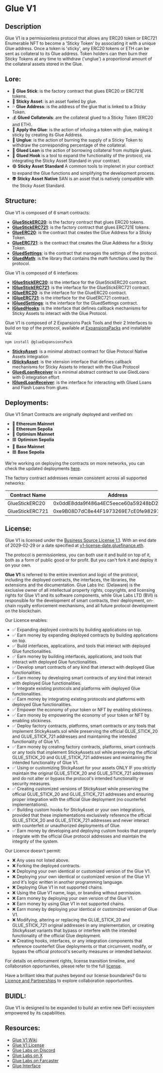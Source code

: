 # Glue V1

## Description

Glue V1 is a permissionless protocol that allows any ERC20 token or ERC721 Enumerable NFT to become a 'Sticky Token' by associating it with a unique Glue address. Once a token is 'sticky', any ERC20 tokens or ETH can be sent as collateral to its Glue address. Token holders can then burn their Sticky Tokens at any time to withdraw ('unglue') a proportional amount of the collateral assets stored in the Glue.


## Lore:

- 🧴 **Glue Stick**: is the factory contract that glues ERC20 or ERC721E tokens.
- 🍥 **Sticky Asset**: is an asset fueled by glue.
- 💦 **Glue Address**: is the address of the glue that is linked to a Sticky Token.
- 💰 **Glued Collaterals**: are the collateral glued to a Sticky Token (ERC20 and ETH).
- 🔄 **Apply the Glue**: is the action of infusing a token with glue, making it sticky by creating its Glue Address.
- 🔄 **Unglue**: is the action of burning the supply of a Sticky Token to withdraw the corresponding percentage of the collateral.
- 💸 **Glued Loan** is the action of borrowing collateral from multiple glues.
- 🦾 **Glued Hook** is a tool to expand the functionality of the protocol, via integrating the Sticky Asset Standard in your contract.
- 🟢 **Sticky Asset Standard** A common tools to implenet in your contract to expand the Glue functions and simplifying the development process.
- 👽 **Sticky Asset Native** SAN is an asset that is natively compatible with the Sticky Asset Standard.

## Structure:

Glue V1 is composed of 6 smart contracts:

- [**GlueStickERC20**](https://github.com/glue-finance/glue/blob/main/contracts/GlueERC20.sol): is the factory contract that glues ERC20 tokens.
- [**GlueStickERC721**](https://github.com/glue-finance/glue/blob/main/contracts/GlueERC721.sol): is the factory contract that glues ERC721E tokens.
- [**GlueERC20**](https://github.com/glue-finance/glue/blob/main/contracts/GlueERC20.sol): is the contract that creates the Glue Address for a Sticky Token.
- [**GlueERC721**](https://github.com/glue-finance/glue/blob/main/contracts/GlueERC721.sol): is the contract that creates the Glue Address for a Sticky Token.
- [**GluedSettings**](https://github.com/glue-finance/glue/blob/main/contracts/GluedSettings.sol): is the contract that manages the settings of the protocol.
- [**GluedMath**](https://github.com/glue-finance/glue/blob/main/contracts/libraries/GluedMath.sol): is the library that contains the math functions used by the protocol.

Glue V1 is composed of 6 interfaces:

- [**IGlueStickERC20**](https://github.com/glue-finance/glue/blob/main/contracts/interfaces/IGlueERC20.sol): is the interface for the GlueStickERC20 contract.
- [**IGlueStickERC721**](https://github.com/glue-finance/glue/blob/main/contracts/interfaces/IGlueERC721.sol): is the interface for the GlueStickERC721 contract.
- [**IGlueERC20**](https://github.com/glue-finance/glue/blob/main/contracts/interfaces/IGlueERC20.sol): is the interface for the GlueERC20 contract.
- [**IGlueERC721**](https://github.com/glue-finance/glue/blob/main/contracts/interfaces/IGlueERC721.sol): is the interface for the GlueERC721 contract.
- [**IGluedSettings**](https://github.com/glue-finance/glue/blob/main/contracts/interfaces/IGluedSettings.sol): is the interface for the GluedSettings contract.
- [**IGluedHooks**](https://github.com/glue-finance/glue/blob/main/contracts/interfaces/IGluedHooks.sol): is the interface that defines callback mechanisms for Sticky Assets to interact with the Glue Protocol.

Glue V1 is composed of 2 Expansions Pack Tools and their 2 Interfaces to build on top of the protocol, available at [ExpansionsPacks](https://github.com/glue-finance/glue-ExpansionsPack/tree/main)
and installable via:

```bash
npm install @glueExpansionsPack
```

- [**StickyAsset**](https://github.com/glue-finance/glue-ExpansionsPack/blob/main/contracts/base/StickyAsset.sol): is a minimal abstract contract for Glue Protocol Native Assets integration
- [**IStickyAsset**](https://github.com/glue-finance/glue-ExpansionsPack/blob/main/contracts/interfaces/IStickyAsset.sol): is the xtension interface that defines callback mechanisms for Sticky Assets to interact with the Glue Protocol
- [**GluedLoanReceiver**](https://github.com/glue-finance/glue-ExpansionsPack/blob/main/contracts/base/GluedLoanReceiver.sol)  is a minimal abstract contract to use GledLoans with 0 integration effort
- [**IGluedLoanReceiver**](https://github.com/glue-finance/glue-ExpansionsPack/blob/main/contracts/interfaces/IGluedLoanReceiver.sol): is the interface for interacting with Glued Loans and Flash Loans from glues.

## Deployments:

Glue V1 Smart Contracts are originally deployed and verified on:

- 🔷 **Ethereum Mainnet**
- 🔹 **Ethereum Sepolia**
- 🔴 **Optimism Mainnet**
- 🟥 **Optimism Sepolia**
- 🔵 **Base Mainnet**
- 🟦 **Base Sepolia**

We're working on deploying the contracts on more networks, you can check the updated deployments [here](https://todo.com).

The factory contract addresses remain consistent across all supported networks:

| Contract Name      | Address |
|--------------------|---------|
| GlueStickERC20     | 0x0ddE8dda9f486a4EC5eece60a59248bD28144dFf |
| GlueStickERC721    | 0xe9B08D7dC8e44F1973269E7cE0fe98297668C257 |

## License:

Glue V1 is licensed under the [Business Source License 1.1](https://github.com/glue-finance/glue/blob/main/LICENCE.txt). With an end date of 2029-02-29 or a date specified at [v1-license-date.gluefinance.eth](https://v1-license-date.gluefinance.eth).

The protocol is permissionless, you can both use it and build on top of it, both as a form of public good or for profit. But you can't fork it and deploy it on your own.

**Glue V1** is referred to the entire invention and logic of the protocol, including the deployed contracts, the interfaces, the libraries, the extensions and the documentation. Glue Labs Inc. (Delaware) is the exclusive owner of all intellectual property rights, copyrights, and licensing rights for Glue V1 and its software components, while Glue Labs LTD (BVI) is responsible for the development of smart contracts, their deployment, on-chain royalty enforcement mechanisms, and all future protocol development on the blockchain.

Our Licence enables:

- ✅ Expanding deployed contracts by building applications on top.
- ✅ Earn money by expanding deployed contracts by building applications on top.
- ✅ Build interfaces, applications, and tools that interact with deployed Glue functionalities.
- ✅ Earn money by building interfaces, applications, and tools that interact with deployed Glue functionalities.
- ✅ Develop smart contracts of any kind that interact with deployed Glue functionalities.
- ✅ Earn money by developing smart contracts of any kind that interact with deployed Glue functionalities.
- ✅ Integrate existing protocols and platforms with deployed Glue functionalities.
- ✅ Earn money by integrating existing protocols and platforms with deployed Glue functionalities.
- ✅ Empower the economy of your token or NFT by enabling stickiness.
- ✅ Earn money by empowering the economy of your token or NFT by enabling stickiness.
- ✅ Deploy factory contracts, platforms, smart contracts or any tools that implement StickyAssets.sol while preserving the official GLUE_STICK_20 and GLUE_STICK_721 addresses and maintaining the intended functionality of Glue V1.
- ✅ Earn money by creating factory contracts, platforms, smart contracts or any tools that implement StickyAssets.sol while preserving the official GLUE_STICK_20 and GLUE_STICK_721 addresses and maintaining the intended functionality of Glue V1.
- ✅ Using or customizing StickyAsset for your assets ONLY IF you strictly maintain the original GLUE_STICK_20 and GLUE_STICK_721 addresses and do not alter or bypass the protocol's intended functionality or security measures.
- ✅ Creating customized versions of StickyAsset while preserving the official GLUE_STICK_20 and GLUE_STICK_721 addresses and ensuring proper integration with the official Glue deployment (no counterfeit implementations).
- ✅ Building custom hooks for StickyAsset or your own integrations, provided that these implementations exclusively reference the official GLUE_STICK_20 and GLUE_STICK_721 addresses and never interact with counterfeit or unauthorized deployments of Glue.
- ✅ Earn money by developing and deploying custom hooks that properly integrate with the official Glue protocol addresses and maintain the integrity of the system.

Our Licence doesn't permit:

- ❌ Any uses not listed above.
- ❌ Forking the deployed contracts.
- ❌ Deploying your own identical or customized version of the Glue V1.
- ❌ Deploying your own identical or customized version of the Glue V1 and it's logic written in another programming language.
- ❌ Deploying Glue V1 in not supported chains.
- ❌ Using the Glue V1 name, logo, or branding without permission.
- ❌ Earn money by deploying your own version of the Glue V1.
- ❌ Earn money by using Glue V1 in not supported chains.
- ❌ Earn money by deploying your identical or customized version of Glue V1.
- ❌ Modifying, altering or replacing the GLUE_STICK_20 and GLUE_STICK_721 original addresses in any implementation, or creating StickyAsset variants that bypass or interfere with the intended functionality of the official Glue deployment.
- ❌ Creating hooks, interfaces, or any integration components that reference counterfeit Glue deployments or that circumvent, modify, or bypass the official protocol's security measures or intended behavior.

For details on enforcement rights, license transition timeline, and collaboration opportunities, please refer to the full [license](https://github.com/glue-finance/glue/blob/main/LICENCE.txt).

Have a brilliant idea that pushes beyond our license boundaries? Go to [Licence and Partnerships](http://glue.finance/legal#license) to explore collaboration opportunities.

## BUIDL:

Glue V1 is designed to be expanded to build an entire new DeFi ecosystem empowered by its capabilities.

## Resources:

- [Glue V1 Wiki](https://wiki.glue.finance)
- [Glue V1 License](https://github.com/glue-finance/glue/blob/main/LICENCE.txt)
- [Glue Labs on Discord](https://discord.com/invite/glue-fi)
- [Glue Labs on X](https://x.com/Glue_fi)
- [Glue Labs on Farcaster](https://warpcast.com/~/channel/glue)
- [Glue Interface](https://glue.finance/)
